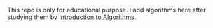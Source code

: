 This repo is only for educational purpose. I add algorithms here after studying them by [Introduction to Algorithms](https://en.wikipedia.org/wiki/Introduction_to_Algorithms).
